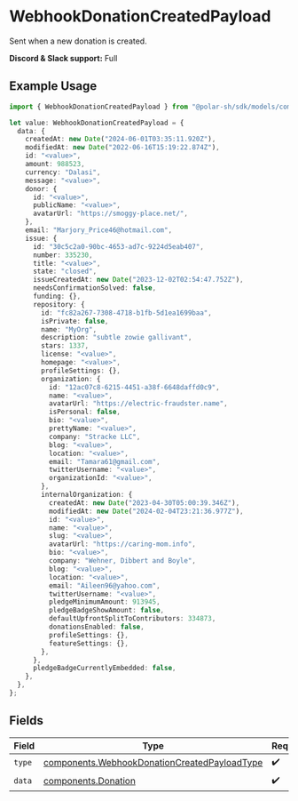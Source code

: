 # WebhookDonationCreatedPayload

Sent when a new donation is created.

**Discord & Slack support:** Full

## Example Usage

```typescript
import { WebhookDonationCreatedPayload } from "@polar-sh/sdk/models/components";

let value: WebhookDonationCreatedPayload = {
  data: {
    createdAt: new Date("2024-06-01T03:35:11.920Z"),
    modifiedAt: new Date("2022-06-16T15:19:22.874Z"),
    id: "<value>",
    amount: 988523,
    currency: "Dalasi",
    message: "<value>",
    donor: {
      id: "<value>",
      publicName: "<value>",
      avatarUrl: "https://smoggy-place.net/",
    },
    email: "Marjory_Price46@hotmail.com",
    issue: {
      id: "30c5c2a0-90bc-4653-ad7c-9224d5eab407",
      number: 335230,
      title: "<value>",
      state: "closed",
      issueCreatedAt: new Date("2023-12-02T02:54:47.752Z"),
      needsConfirmationSolved: false,
      funding: {},
      repository: {
        id: "fc82a267-7308-4718-b1fb-5d1ea1699baa",
        isPrivate: false,
        name: "MyOrg",
        description: "subtle zowie gallivant",
        stars: 1337,
        license: "<value>",
        homepage: "<value>",
        profileSettings: {},
        organization: {
          id: "12ac07c8-6215-4451-a38f-6648daffd0c9",
          name: "<value>",
          avatarUrl: "https://electric-fraudster.name",
          isPersonal: false,
          bio: "<value>",
          prettyName: "<value>",
          company: "Stracke LLC",
          blog: "<value>",
          location: "<value>",
          email: "Tamara61@gmail.com",
          twitterUsername: "<value>",
          organizationId: "<value>",
        },
        internalOrganization: {
          createdAt: new Date("2023-04-30T05:00:39.346Z"),
          modifiedAt: new Date("2024-02-04T23:21:36.977Z"),
          id: "<value>",
          name: "<value>",
          slug: "<value>",
          avatarUrl: "https://caring-mom.info",
          bio: "<value>",
          company: "Wehner, Dibbert and Boyle",
          blog: "<value>",
          location: "<value>",
          email: "Aileen96@yahoo.com",
          twitterUsername: "<value>",
          pledgeMinimumAmount: 913945,
          pledgeBadgeShowAmount: false,
          defaultUpfrontSplitToContributors: 334873,
          donationsEnabled: false,
          profileSettings: {},
          featureSettings: {},
        },
      },
      pledgeBadgeCurrentlyEmbedded: false,
    },
  },
};
```

## Fields

| Field                                                                                                        | Type                                                                                                         | Required                                                                                                     | Description                                                                                                  |
| ------------------------------------------------------------------------------------------------------------ | ------------------------------------------------------------------------------------------------------------ | ------------------------------------------------------------------------------------------------------------ | ------------------------------------------------------------------------------------------------------------ |
| `type`                                                                                                       | [components.WebhookDonationCreatedPayloadType](../../models/components/webhookdonationcreatedpayloadtype.md) | :heavy_check_mark:                                                                                           | N/A                                                                                                          |
| `data`                                                                                                       | [components.Donation](../../models/components/donation.md)                                                   | :heavy_check_mark:                                                                                           | N/A                                                                                                          |
